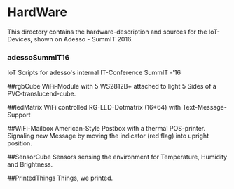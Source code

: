 # HardWare
This directory contains the hardware-description and sources for the IoT-Devices, shown on Adesso - SummIT 2016.


### adessoSummIT16
IoT Scripts for adesso's internal IT-Conference SummIT -'16

##rgbCube
WiFi-Module with 5 WS2812B+ attached to light 5 Sides of a PVC-translucend-cube.

##ledMatrix
WiFi controlled RG-LED-Dotmatrix (16*64) with Text-Message-Support

##WiFi-Mailbox
American-Style Postbox with a thermal POS-printer. Signaling new Message by moving the indicator (red flag) into upright position.

##SensorCube
Sensors sensing the environment for Temperature, Humidity and Brightness.

##PrintedThings
Things, we printed.
